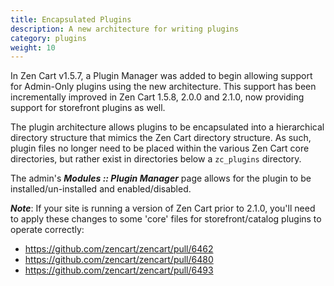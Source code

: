 ```yaml
---
title: Encapsulated Plugins
description: A new architecture for writing plugins
category: plugins
weight: 10
---
```


In Zen Cart v1.5.7,  a Plugin Manager was added to begin allowing support for Admin-Only plugins using the new architecture.  This support has been incrementally improved in Zen Cart 1.5.8, 2.0.0 and 2.1.0, now providing support for storefront plugins as well.

The plugin architecture allows plugins to be encapsulated into a hierarchical directory structure that mimics the Zen Cart directory structure.  As such, plugin files no longer need to be placed within the various Zen Cart core directories, but rather exist in directories below a `zc_plugins` directory.

The admin's ***Modules :: Plugin Manager*** page allows for the plugin to be installed/un-installed and enabled/disabled.

***Note***: If your site is running a version of Zen Cart prior to 2.1.0, you'll need to apply these changes to some 'core' files for storefront/catalog plugins to operate correctly:

- https://github.com/zencart/zencart/pull/6462
- https://github.com/zencart/zencart/pull/6480
- https://github.com/zencart/zencart/pull/6493

